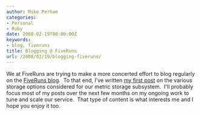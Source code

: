 ```yaml
---
author: Mike Perham
categories:
- Personal
- Ruby
date: 2008-02-19T00:00:00Z
keywords:
- blog, fiveruns
title: Blogging @ FiveRuns
url: /2008/02/19/blogging-fiveruns/
---
```


We at FiveRuns are trying to make a more concerted effort to blog regularly on the [FiveRuns blog][1].  To that end, I've written [my first post][2] on the various storage options considered for our metric storage subsystem.  I'll probably focus most of my posts over the next few months on my ongoing work to tune and scale our service.  That type of content is what interests me and I hope you enjoy it too.

 [1]: http://blog.fiveruns.com/
 [2]: http://blog.fiveruns.com/2008/2/20/scaling-ruby-on-rails-activerecord

